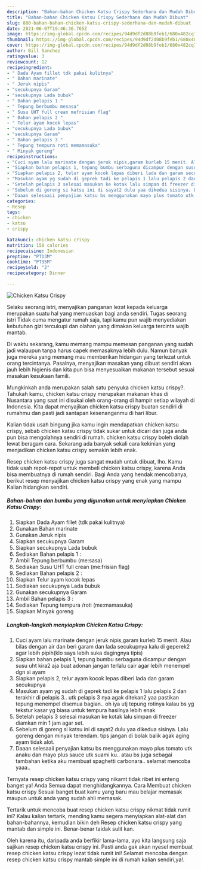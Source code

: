 ```yaml
---
description: "Bahan-bahan Chicken Katsu Crispy Sederhana dan Mudah Dibuat"
title: "Bahan-bahan Chicken Katsu Crispy Sederhana dan Mudah Dibuat"
slug: 880-bahan-bahan-chicken-katsu-crispy-sederhana-dan-mudah-dibuat
date: 2021-06-07T19:46:36.765Z
image: https://img-global.cpcdn.com/recipes/94d9df2d08b9feb1/680x482cq70/chicken-katsu-crispy-foto-resep-utama.jpg
thumbnail: https://img-global.cpcdn.com/recipes/94d9df2d08b9feb1/680x482cq70/chicken-katsu-crispy-foto-resep-utama.jpg
cover: https://img-global.cpcdn.com/recipes/94d9df2d08b9feb1/680x482cq70/chicken-katsu-crispy-foto-resep-utama.jpg
author: Bill Sanchez
ratingvalue: 3
reviewcount: 12
recipeingredient:
- " Dada Ayam fillet tdk pakai kulitnya"
- " Bahan marinate"
- " Jeruk nipis"
- "secukupnya Garam"
- "secukupnya Lada bubuk"
- " Bahan pelapis 1 "
- " Tepung berbumbu mesasa"
- " Susu UHT full crean mefrisian flag"
- " Bahan pelapis 2 "
- " Telur ayam kocok lepas"
- "secukupnya Lada bubuk"
- "secukupnya Garam"
- " Bahan pelapis 3 "
- " Tepung tempura roti memamasuka"
- " Minyak goreng"
recipeinstructions:
- "Cuci ayam lalu marinate dengan jeruk nipis,garam kurleb 15 menit. Alau bilas dengan air dan beri garam dan lada secukupnya kalu di geperek2 agar lebih pipih(klo saya lebih suka dagingnya tipis)"
- "Siapkan bahan pelapis 1, tepung bumbu serbaguna dicampur dengan susu uht kira2 aja buat adonan jangan terlalu cair agar lebih menempel dgn si ayam"
- "Siapkan pelapis 2, telur ayam kocok lepas diberi lada dan garam secukupnya"
- "Masukan ayam yg sudah di geprek tadi ke pelapis 1 lalu pelapis 2 dan terakhir di pelapis 3.. utk pelapis 3 nya agak ditekan2 yaa pastikan tepung menempel disemua bagian.. oh iya utj tepung rotinya kalau bs yg tekstur kasar yg biasa untuk tempura hasilnya lebih enak"
- "Setelah pelapis 3 selesai masukan ke kotak lalu simpan di freezer diamkan min 1 jam agar set."
- "Sebelum di goreng si katsu ini di sayat2 dulu yaa dikedua sisinya. Lalu goreng dengan minyak terendam. tips jangan di bolak balik agak aging ayam tidak alot."
- "Daaan selesaaii penyajian katsu bs menggunakan mayo plus tomato utk anaku dan mayo plus sauce utk suami ku.. atau bs juga sebagai tambahan ketika aku membuat spaghetti carbonara.. selamat mencoba yaaa.."
categories:
- Resep
tags:
- chicken
- katsu
- crispy

katakunci: chicken katsu crispy 
nutrition: 158 calories
recipecuisine: Indonesian
preptime: "PT13M"
cooktime: "PT35M"
recipeyield: "2"
recipecategory: Dinner

---
```



![Chicken Katsu Crispy](https://img-global.cpcdn.com/recipes/94d9df2d08b9feb1/680x482cq70/chicken-katsu-crispy-foto-resep-utama.jpg)

Selaku seorang istri, menyajikan panganan lezat kepada keluarga merupakan suatu hal yang memuaskan bagi anda sendiri. Tugas seorang istri Tidak cuma mengatur rumah saja, tapi kamu pun wajib menyediakan kebutuhan gizi tercukupi dan olahan yang dimakan keluarga tercinta wajib mantab.

Di waktu  sekarang, kamu memang mampu memesan panganan yang sudah jadi walaupun tanpa harus capek memasaknya lebih dulu. Namun banyak juga mereka yang memang mau memberikan hidangan yang terlezat untuk orang tercintanya. Pasalnya, menyajikan masakan yang dibuat sendiri akan jauh lebih higienis dan kita pun bisa menyesuaikan makanan tersebut sesuai masakan kesukaan famili. 



Mungkinkah anda merupakan salah satu penyuka chicken katsu crispy?. Tahukah kamu, chicken katsu crispy merupakan makanan khas di Nusantara yang saat ini disukai oleh orang-orang di hampir setiap wilayah di Indonesia. Kita dapat menyajikan chicken katsu crispy buatan sendiri di rumahmu dan pasti jadi santapan kesenanganmu di hari libur.

Kalian tidak usah bingung jika kamu ingin mendapatkan chicken katsu crispy, sebab chicken katsu crispy tidak sukar untuk dicari dan juga anda pun bisa mengolahnya sendiri di rumah. chicken katsu crispy boleh diolah lewat beragam cara. Sekarang ada banyak sekali cara kekinian yang menjadikan chicken katsu crispy semakin lebih enak.

Resep chicken katsu crispy juga sangat mudah untuk dibuat, lho. Kamu tidak usah repot-repot untuk membeli chicken katsu crispy, karena Anda bisa membuatnya di rumah sendiri. Bagi Anda yang hendak mencobanya, berikut resep menyajikan chicken katsu crispy yang enak yang mampu Kalian hidangkan sendiri.

<!--inarticleads1-->

##### Bahan-bahan dan bumbu yang digunakan untuk menyiapkan Chicken Katsu Crispy:

1. Siapkan  Dada Ayam fillet (tdk pakai kulitnya)
1. Gunakan  Bahan marinate
1. Gunakan  Jeruk nipis
1. Siapkan secukupnya Garam
1. Siapkan secukupnya Lada bubuk
1. Sediakan  Bahan pelapis 1 :
1. Ambil  Tepung berbumbu (me:sasa)
1. Sediakan  Susu UHT full crean (me:frisian flag)
1. Sediakan  Bahan pelapis 2 :
1. Siapkan  Telur ayam kocok lepas
1. Sediakan secukupnya Lada bubuk
1. Gunakan secukupnya Garam
1. Ambil  Bahan pelapis 3 :
1. Sediakan  Tepung tempura /roti (me:mamasuka)
1. Siapkan  Minyak goreng




<!--inarticleads2-->

##### Langkah-langkah menyiapkan Chicken Katsu Crispy:

1. Cuci ayam lalu marinate dengan jeruk nipis,garam kurleb 15 menit. Alau bilas dengan air dan beri garam dan lada secukupnya kalu di geperek2 agar lebih pipih(klo saya lebih suka dagingnya tipis)
1. Siapkan bahan pelapis 1, tepung bumbu serbaguna dicampur dengan susu uht kira2 aja buat adonan jangan terlalu cair agar lebih menempel dgn si ayam
1. Siapkan pelapis 2, telur ayam kocok lepas diberi lada dan garam secukupnya
1. Masukan ayam yg sudah di geprek tadi ke pelapis 1 lalu pelapis 2 dan terakhir di pelapis 3.. utk pelapis 3 nya agak ditekan2 yaa pastikan tepung menempel disemua bagian.. oh iya utj tepung rotinya kalau bs yg tekstur kasar yg biasa untuk tempura hasilnya lebih enak
1. Setelah pelapis 3 selesai masukan ke kotak lalu simpan di freezer diamkan min 1 jam agar set.
1. Sebelum di goreng si katsu ini di sayat2 dulu yaa dikedua sisinya. Lalu goreng dengan minyak terendam. tips jangan di bolak balik agak aging ayam tidak alot.
1. Daaan selesaaii penyajian katsu bs menggunakan mayo plus tomato utk anaku dan mayo plus sauce utk suami ku.. atau bs juga sebagai tambahan ketika aku membuat spaghetti carbonara.. selamat mencoba yaaa..




Ternyata resep chicken katsu crispy yang nikamt tidak ribet ini enteng banget ya! Anda Semua dapat menghidangkannya. Cara Membuat chicken katsu crispy Sesuai banget buat kamu yang baru mau belajar memasak maupun untuk anda yang sudah ahli memasak.

Tertarik untuk mencoba buat resep chicken katsu crispy nikmat tidak rumit ini? Kalau kalian tertarik, mending kamu segera menyiapkan alat-alat dan bahan-bahannya, kemudian bikin deh Resep chicken katsu crispy yang mantab dan simple ini. Benar-benar taidak sulit kan. 

Oleh karena itu, daripada anda berfikir lama-lama, ayo kita langsung saja sajikan resep chicken katsu crispy ini. Pasti anda gak akan nyesel membuat resep chicken katsu crispy lezat tidak rumit ini! Selamat mencoba dengan resep chicken katsu crispy mantab simple ini di rumah kalian sendiri,ya!.

